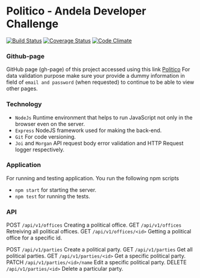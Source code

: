 # Politico -  Andela Developer Challenge

[![Build Status](https://travis-ci.org/niyobobo/Politico.svg?branch=)](https://travis-ci.org/niyobobo/Politico) [![Coverage Status](https://coveralls.io/repos/github/niyobobo/Politico/badge.svg?branch=ft-api)](https://coveralls.io/github/niyobobo/Politico?branch=ft-api) [![Code Climate](https://codeclimate.com/github/codeclimate/codeclimate/badges/gpa.svg)](https://codeclimate.com/github/niyobobo/Politico)

### Github-page ###
GitHub page (gh-page) of this project accessed using this link [Politico](https://niyobobo.github.io/Politico/)  For data validation purpose make sure your provide a dummy information in field of `email and password` (when requested) to continue to be able to view other pages.

### Technology ###
* `NodeJs` Runtime environment that helps to run JavaScript not only in the browser even on the server.
* `Express` NodeJS framework used for making the back-end.
* `Git` For code versioning.
* `Joi` and `Morgan` API request body error validation and HTTP Request logger respectively.

### Application ###
For running and testing application. You run the following npm scripts
* `npm start` for starting the server.
* `npm test` for running the tests.

### API

POST `/api/v1/offices` Creating a political office.
GET `/api/v1/offices` Retreiving all political offices. 
GET `/api/v1/offices/<id>` Getting a political office for a specific id.

POST `/api/v1/parties` Create a political party.
GET `/api/v1/parties` Get all political parties.
GET `/api/v1/parties/<id>` Get a specific political party.
PATCH `/api/v1/parties/<id>/name` Edit a specific political party.
DELETE `/api/v1/parties/<id>` Delete a particular party.